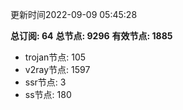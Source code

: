 更新时间2022-09-09 05:45:28

**总订阅: 64**
**总节点: 9296**
**有效节点: 1885**
- trojan节点: 105
- v2ray节点: 1597
- ssr节点: 3
- ss节点: 180
